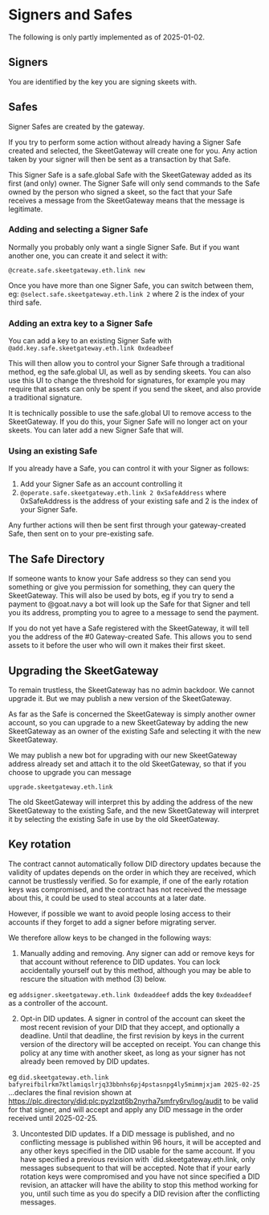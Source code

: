 # Signers and Safes

The following is only partly implemented as of 2025-01-02.

## Signers

You are identified by the key you are signing skeets with.

## Safes

Signer Safes are created by the gateway.

If you try to perform some action without already having a Signer Safe created and selected, the SkeetGateway will create one for you. Any action taken by your signer will then be sent as a transaction by that Safe.

This Signer Safe is a safe.global Safe with the SkeetGateway added as its first (and only) owner. The Signer Safe will only send commands to the Safe owned by the person who signed a skeet, so the fact that your Safe receives a message from the SkeetGateway means that the message is legitimate.

### Adding and selecting a Signer Safe

Normally you probably only want a single Signer Safe. But if you want another one, you can create it and select it with:
```
@create.safe.skeetgateway.eth.link new
```

Once you have more than one Signer Safe, you can switch between them, eg:
`@select.safe.skeetgateway.eth.link 2` where 2 is the index of your third safe.

### Adding an extra key to a Signer Safe

You can add a key to an existing Signer Safe with
`@add.key.safe.skeetgateway.eth.link 0xdeadbeef`

This will then allow you to control your Signer Safe through a traditional method, eg the safe.global UI, as well as by sending skeets. You can also use this UI to change the threshold for signatures, for example you may require that assets can only be spent if you send the skeet, and also provide a traditional signature.

It is technically possible to use the safe.global UI to remove access to the SkeetGateway. If you do this, your Signer Safe will no longer act on your skeets. You can later add a new Signer Safe that will.


### Using an existing Safe

If you already have a Safe, you can control it with your Signer as follows:

1) Add your Signer Safe as an account controlling it
2) `@operate.safe.skeetgateway.eth.link 2 0xSafeAddress` where 0xSafeAddress is the address of your existing safe and 2 is the index of your Signer Safe.

Any further actions will then be sent first through your gateway-created Safe, then sent on to your pre-existing safe.


## The Safe Directory

If someone wants to know your Safe address so they can send you something or give you permission for something, they can query the SkeetGateway. This will also be used by bots, eg if you try to send a payment to @goat.navy a bot will look up the Safe for that Signer and tell you its address, prompting you to agree to a message to send the payment.

If you do not yet have a Safe registered with the SkeetGateway, it will tell you the address of the #0 Gateway-created Safe. This allows you to send assets to it before the user who will own it makes their first skeet.

## Upgrading the SkeetGateway

To remain trustless, the SkeetGateway has no admin backdoor. We cannot upgrade it. But we may publish a new version of the SkeetGateway.

As far as the Safe is concerned the SkeetGateway is simply another owner account, so you can upgrade to a new SkeetGateway by adding the new SkeetGateway as an owner of the existing Safe and selecting it with the new SkeetGateway.

We may publish a new bot for upgrading with our new SkeetGateway address already set and attach it to the old SkeetGateway, so that if you choose to upgrade you can message

```
upgrade.skeetgateway.eth.link
```

The old SkeetGateway will interpret this by adding the address of the new SkeetGateway to the existing Safe, and the new SkeetGateway will interpret it by selecting the existing Safe in use by the old SkeetGateway.

## Key rotation

The contract cannot automatically follow DID directory updates because the validity of updates depends on the order in which they are received, which cannot be trustlessly verified. So for example, if one of the early rotation keys was compromised, and the contract has not received the message about this, it could be used to steal accounts at a later date.

However, if possible we want to avoid people losing access to their accounts if they forget to add a signer before migrating server.

We therefore allow keys to be changed in the following ways:

1. Manually adding and removing. Any signer can add or remove keys for that account without reference to DID updates. You can lock accidentally yourself out by this method, although you may be able to rescure the situation with method (3) below.

eg `addsigner.skeetgateway.eth.link 0xdeaddeef` adds the key `0xdeaddeef` as a controller of the account.

2. Opt-in DID updates. A signer in control of the account can skeet the most recent revision of your DID that they accept, and optionally a deadline. Until that deadline, the first revision by keys in the current version of the directory will be accepted on receipt. You can change this policy at any time with another skeet, as long as your signer has not already been removed by DID updates.

eg `did.skeetgateway.eth.link bafyreifbilrkm7ktlamiqslrjq33bbnhs6pj4pstasnpg4ly5mimmjxjam 2025-02-25`
...declares the final revision shown at https://plc.directory/did:plc:pyzlzqt6b2nyrha7smfry6rv/log/audit to be valid for that signer, and will accept and apply any DID message in the order received until 2025-02-25.

3. Uncontested DID updates. If a DID message is published, and no conflicting message is published within 96 hours, it will be accepted and any other keys specified in the DID usable for the same account. If you have specified a previous revision with `did.skeetgateway.eth.link, only messages subsequent to that will be accepted. Note that if your early rotation keys were compromised and you have not since specified a DID revision, an attacker will have the ability to stop this method working for you, until such time as you do specify a DID revision after the conflicting messages.
